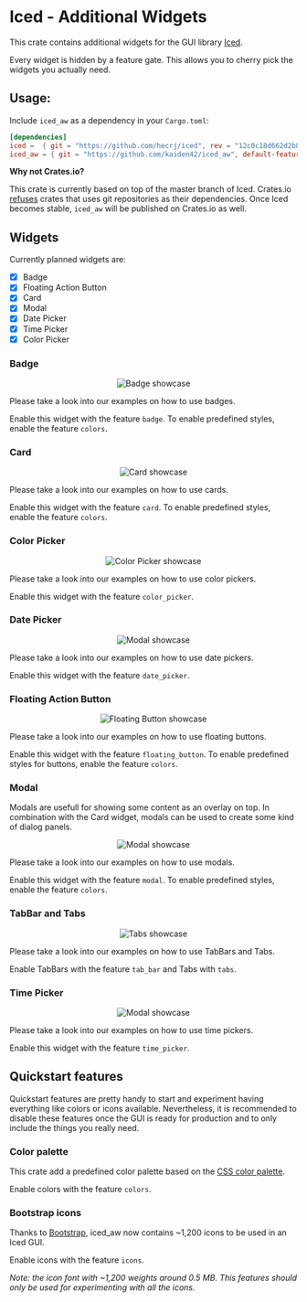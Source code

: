 # Iced - Additional Widgets

This crate contains additional widgets for the GUI library [Iced](https://github.com/hecrj/iced).

Every widget is hidden by a feature gate. This allows you to cherry pick the widgets you actually need.

## Usage:

Include `iced_aw` as a dependency in your `Cargo.toml`:
```toml
[dependencies]
iced =  { git = "https://github.com/hecrj/iced", rev = "12c0c18d662d2b817b559b94c71d18e122c76990" }
iced_aw = { git = "https://github.com/kaiden42/iced_aw", default-features = false, features = [...] }
```

**Why not Crates.io?**

This crate is currently based on top of the master branch of Iced. Crates.io [refuses](https://doc.rust-lang.org/cargo/reference/specifying-dependencies.html#specifying-dependencies-from-git-repositories) crates that uses git repositories as their dependencies. Once Iced becomes stable, `iced_aw` will be published on Crates.io as well.

## Widgets

Currently planned widgets are:
- [x] Badge
- [x] Floating Action Button
- [x] Card
- [x] Modal
- [x] Date Picker
- [x] Time Picker
- [x] Color Picker

### Badge

<center>

![Badge showcase](./images/showcase/badge.png)

</center>

Please take a look into our examples on how to use badges.

Enable this widget with the feature `badge`.
To enable predefined styles, enable the feature `colors`.

### Card

<center>

![Card showcase](./images/showcase/card.png)

</center>


Please take a look into our examples on how to use cards.

Enable this widget with the feature `card`.
To enable predefined styles, enable the feature `colors`.

### Color Picker

<center>

![Color Picker showcase](./images/showcase/color_picker.png)

</center>

Please take a look into our examples on how to use color pickers.

Enable this widget with the feature `color_picker`.

### Date Picker

<center>

![Modal showcase](./images/showcase/date_picker.png)

</center>

Please take a look into our examples on how to use date pickers.

Enable this widget with the feature `date_picker`.

### Floating Action Button

<center>

![Floating Button showcase](./images/showcase/floating_button.png)

</center>

Please take a look into our examples on how to use floating buttons.

Enable this widget with the feature `floating_button`.
To enable predefined styles for buttons, enable the feature `colors`.

### Modal

Modals are usefull for showing some content as an overlay on top. In combination with the Card widget, modals can be used to create some kind of dialog panels.

<center>

![Modal showcase](./images/showcase/modal.png)

</center>


Please take a look into our examples on how to use modals.

Enable this widget with the feature `modal`.
To enable predefined styles, enable the feature `colors`.

### TabBar and Tabs

<center>

![Tabs showcase](./images/showcase/tabs_example.gif)

</center>

Please take a look into our examples on how to use TabBars and Tabs.

Enable TabBars with the feature `tab_bar` and Tabs with `tabs`.

### Time Picker

<center>

![Modal showcase](./images/showcase/time_picker.png)

</center>

Please take a look into our examples on how to use time pickers.

Enable this widget with the feature `time_picker`.



## Quickstart features

Quickstart features are pretty handy to start and experiment having everything like colors or icons available. Nevertheless, it is recommended to disable these features once the GUI is ready for production and to only include the things you really need.

### Color palette

This crate add a predefined color palette based on the [CSS color palette](https://www.w3schools.com/cssref/css_colors.asp).

Enable colors with the feature `colors`.

### Bootstrap icons

Thanks to [Bootstrap](https://icons.getbootstrap.com), iced_aw now contains ~1,200 icons to be used in an Iced GUI.

Enable icons with the feature `icons`.

*Note: the icon font with ~1,200 weights around 0.5 MB. This features should only be used for experimenting with all the icons.*